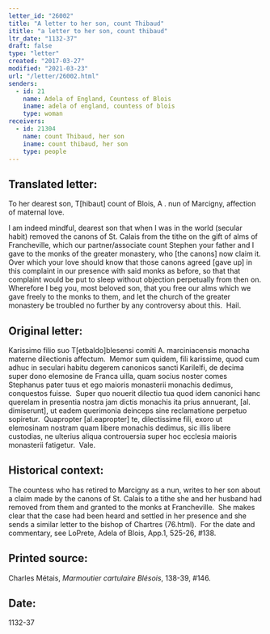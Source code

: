 ```yaml
---
letter_id: "26002"
title: "A letter to her son, count Thibaud"
ititle: "a letter to her son, count thibaud"
ltr_date: "1132-37"
draft: false
type: "letter"
created: "2017-03-27"
modified: "2021-03-23"
url: "/letter/26002.html"
senders:
  - id: 21
    name: Adela of England, Countess of Blois
    iname: adela of england, countess of blois
    type: woman
receivers:
  - id: 21304
    name: count Thibaud, her son
    iname: count thibaud, her son
    type: people
---
```

<h2> Translated letter:</h2><p>To her dearest son, T[hibaut] count of Blois, A . nun of Marcigny, affection of maternal love.</p><p>I am indeed mindful, dearest son that when I was in the world (secular habit) removed the canons of St. Calais from the tithe on the gift of alms of Francheville, which our partner/associate count Stephen your father and I gave to the monks of the greater monastery, who [the canons] now claim it.&nbsp; Over which your love should know that those canons agreed [gave up] in this complaint in our presence with said monks as before, so that that complaint would be put to sleep without objection perpetually from then on.&nbsp; Wherefore I beg you, most beloved son, that you free our alms which we gave freely to the monks to them, and let the church of the greater monastery be troubled no further by any controversy about this.&nbsp; Hail.</p><h2 class="mt-4"> Original letter:</h2><p>Karissimo filio suo T[etbaldo]blesensi comiti A. marciniacensis monacha materne dilectionis affectum.&nbsp; Memor sum quidem, fili karissime, quod cum adhuc in seculari habitu degerem canonicos sancti Karilelfi, de decima super dono elemosine de Franca uilla, quam socius noster comes Stephanus pater tuus et ego maioris monasterii monachis dedimus, conquestos fuisse.&nbsp; Super quo nouerit dilectio tua quod idem canonici hanc querelam in presentia nostra jam dictis monachis ita prius annuerant, [al. dimiserunt], ut eadem querimonia deinceps sine reclamatione perpetuo sopiretur.&nbsp; Quapropter [al.eapropter] te, dilectissime fili, exoro ut elemosinam nostram quam libere monachis dedimus, sic illis libere custodias, ne ulterius aliqua controuersia super hoc ecclesia maioris monasterii fatigetur.&nbsp; Vale.</p><h2 class="mt-4"> Historical context:</h2><p>The countess who has retired to Marcigny as a nun, writes to her son about a claim made by the canons of St. Calais to a tithe she and her husband had removed from them and granted to the monks at Francheville.&nbsp; She makes clear that the case had been heard and settled in her presence and she sends a similar letter to the bishop of Chartres (76.html).&nbsp; For the date and commentary, see LoPrete, Adela of Blois, App.1, 525-26, #138.</p><h2 class="mt-4"> Printed source:</h2><p>Charles Métais, <i>Marmoutier cartulaire Blésois</i>, 138-39, #146.&nbsp;</p><h2 class="mt-4"> Date:</h2>1132-37